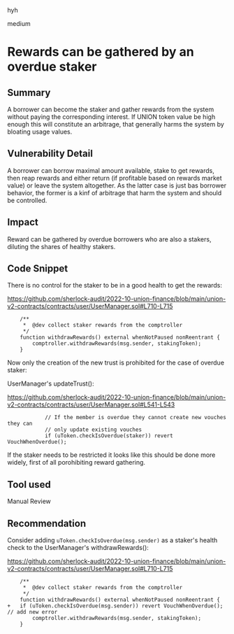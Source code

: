 hyh

medium

# Rewards can be gathered by an overdue staker

## Summary

A borrower can become the staker and gather rewards from the system without paying the corresponding interest. If UNION token value be high enough this will constitute an arbitrage, that generally harms the system by bloating usage values.

## Vulnerability Detail

A borrower can borrow maximal amount available, stake to get rewards, then reap rewards and either return (if profitable based on rewards market value) or leave the system altogether. As the latter case is just bas borrower behavior, the former is a kinf of arbitrage that harm the system and should be controlled.

## Impact

Reward can be gathered by overdue borrowers who are also a stakers, diluting the shares of healthy stakers.

## Code Snippet

There is no control for the staker to be in a good health to get the rewards:

https://github.com/sherlock-audit/2022-10-union-finance/blob/main/union-v2-contracts/contracts/user/UserManager.sol#L710-L715

```solidity
    /**
     *  @dev collect staker rewards from the comptroller
     */
    function withdrawRewards() external whenNotPaused nonReentrant {
        comptroller.withdrawRewards(msg.sender, stakingToken);
    }
```

Now only the creation of the new trust is prohibited for the case of overdue staker:

UserManager's updateTrust():

https://github.com/sherlock-audit/2022-10-union-finance/blob/main/union-v2-contracts/contracts/user/UserManager.sol#L541-L543

```solidity
            // If the member is overdue they cannot create new vouches they can
            // only update existing vouches
            if (uToken.checkIsOverdue(staker)) revert VouchWhenOverdue();
```

If the staker needs to be restricted it looks like this should be done more widely, first of all porohibiting reward gathering.

## Tool used

Manual Review

## Recommendation

Consider adding `uToken.checkIsOverdue(msg.sender)` as a staker's health check to the UserManager's withdrawRewards():

https://github.com/sherlock-audit/2022-10-union-finance/blob/main/union-v2-contracts/contracts/user/UserManager.sol#L710-L715

```solidity
    /**
     *  @dev collect staker rewards from the comptroller
     */
    function withdrawRewards() external whenNotPaused nonReentrant {
+	if (uToken.checkIsOverdue(msg.sender)) revert VouchWhenOverdue(); // add new error
        comptroller.withdrawRewards(msg.sender, stakingToken);
    }
```
